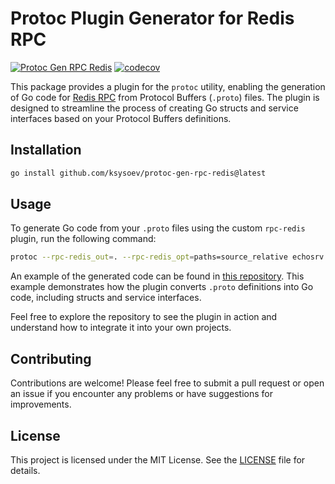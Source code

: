 # Protoc Plugin Generator for Redis RPC

[![Protoc Gen RPC Redis](https://github.com/ksysoev/protoc-gen-rpc-redis/actions/workflows/main.yml/badge.svg)](https://github.com/ksysoev/protoc-gen-rpc-redis/actions/workflows/main.yml)
[![codecov](https://codecov.io/gh/ksysoev/protoc-gen-rpc-redis/graph/badge.svg?token=WT9WBNMMZ3)](https://codecov.io/gh/ksysoev/protoc-gen-rpc-redis)

This package provides a plugin for the `protoc` utility, enabling the generation of Go code for [Redis RPC](http://github.com/ksysoev/redis-rpc) from Protocol Buffers (`.proto`) files. The plugin is designed to streamline the process of creating Go structs and service interfaces based on your Protocol Buffers definitions.


## Installation

```sh
go install github.com/ksysoev/protoc-gen-rpc-redis@latest
```

## Usage

To generate Go code from your `.proto` files using the custom `rpc-redis` plugin, run the following command:

```sh
protoc --rpc-redis_out=. --rpc-redis_opt=paths=source_relative echosrv.proto
```

An example of the generated code can be found in [this repository](https://github.com/ksysoev/echosrv). This example demonstrates how the plugin converts `.proto` definitions into Go code, including structs and service interfaces.

Feel free to explore the repository to see the plugin in action and understand how to integrate it into your own projects.

## Contributing

Contributions are welcome! Please feel free to submit a pull request or open an issue if you encounter any problems or have suggestions for improvements.

## License

This project is licensed under the MIT License. See the [LICENSE](./LICENSE) file for details.

